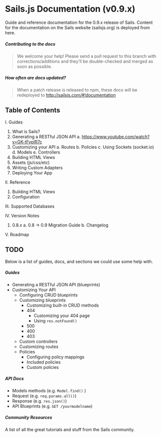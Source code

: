 # Sails.js Documentation (v0.9.x)

Guide and reference documentation for the 0.9.x release of Sails.  Content for the documentation on the Sails website (sailsjs.org) is deployed from here.

##### Contributing to the docs
> We welcome your help!  Please send a pull request to this branch with corrections/additions and they'll be double-checked and merged as soon as possible.

##### How often are docs updated?
> When a patch release is released to npm, these docs will be redeployed to http://sailsjs.com/#!documentation


## Table of Contents

I. Guides

  1. What is Sails?
  2. Generating a RESTful JSON API
    a. https://www.youtube.com/watch?v=GK-tFvpIR7c
  3. Customizing your API
    a. Routes
    b. Policies
    c. Using Sockets (socket.io)
    d. Models
    e. Controllers
  4. Building HTML Views
  5. Assets (js/css/etc)
  6. Writing Custom Adapters
  7. Deploying Your App


II. Reference
  1. Building HTML Views
  2. Configuration


III. Supported Databases


IV. Version Notes
  1. 0.8.x
    a. 0.8 -> 0.9 Migration Guide
    b. Changelog


V. Roadmap




## TODO

Below is a list of guides, docs, and sections we could use some help with.

##### Guides
+ Generating a RESTful JSON API (blueprints)
+ Customizing Your API
  + Configuring CRUD blueprints
  + Customizing blueprints
    + Customizing built-in CRUD methods
    + 404
      + Customizing your 404 page
      + Using `res.notFound()`
    + 500
    + 400
    + 403
  + Custom controllers
  + Customizing routes
  + Policies
    + Configuring policy mappings
    + Included policies
    + Custom policies


##### API Docs
+ Models methods (e.g. `Model.find()` )
+ Request (e.g. `req.params.all()`)
+ Response (e.g. `res.json()`)
+ API Blueprints (e.g. `GET /yourmodelname`)


##### Community Resources
A list of all the great tutorials and stuff from the Sails community.
